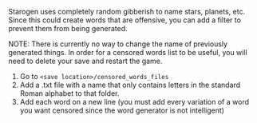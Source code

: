 Starogen uses completely random gibberish to name stars, planets, etc. Since this could create words that are offensive, you can add a filter to prevent them from being generated.

NOTE: There is currently no way to change the name of previously generated things. In order for a censored words list to be useful, you will need to delete your save and restart the game.

1. Go to `<save location>/censored_words_files`
2. Add a .txt file with a name that only contains letters in the standard Roman alphabet to that folder.
3. Add each word on a new line (you must add every variation of a word you want censored since the word generator is not intelligent)
